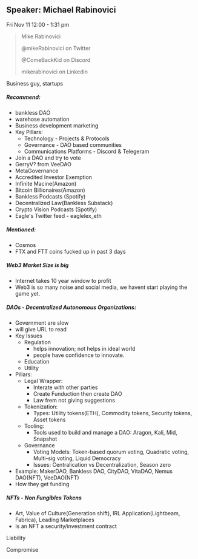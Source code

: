 ## Speaker: Michael Rabinovici

Fri Nov 11 12:00 - 1:31 pm

> Mike Rabinovici
>
> @mikeRabinovici on Twitter
>
> @ComeBackKid on Discord
>
> mikerabinovici on Linkedin

Business guy, startups

##### Recommend:

- bankless DAO
- warehose automation
- Business development marketing
- Key Pillars:
  - Technology - Projects & Protocols
  - Governance - DAO based communities
  - Communications Platforms - Discord & Telegeram
- Join a DAO and try to vote
- GerryV? from VeeDAO
- MetaGovernance
- Accredited Investor Exemption
- Infinite Macine(Amazon)
- Bitcoin Billionaires(Amazon)
- Bankless Podcasts (Spotify)
- Decentralized Law(Bankless Substack)
- Crypto Vision Podcasts (Spotify)
- Eagle's Twitter feed - eaglelex_eth

##### Mentioned:

- Cosmos
- FTX and FTT coins fucked up in past 3 days

##### Web3 Market Size is big

- Internet takes 10 year window to profit
- Web3 is so many noise and social media, we havent start playing the game yet.

##### DAOs - Decentralized Autonomous Organizations:

- Government are slow
- will give URL to read
- Key Issues
  - Regulation
    - helps innovation; not helps in ideal world
    - people have confidence to innovate.
  - Education
  - Utility
- Pillars:
  - Legal Wrapper:
    - Interate with other parties
    - Create Funduction then create DAO
    - Law frem not giving suggestions 
  - Tokenization:
    - Types: Utility tokens(ETH), Commodity tokens, Security tokens, Asset tokens
  - Tooling:
    - Tools used to build and manage a DAO: Aragon, Kali, Mid, Snapshot
  - Governance
    - Voting Models: Token-based quorum voting, Quadratic voting, Multi-sig voting, Liquid Democracy
    - Issues: Centralication vs Decentralization, Season zero
- Example: MakerDAO, Bankless DAO, CityDAO, VitaDAO, Nemus DAO(NFT), VeeDAO(NFT)
- How they get funding

##### NFTs - Non Fungibles Tokens

- Art, Value of Culture(Generation shift), IRL Application(Lightbeam, Fabrica), Leading Marketplaces
- Is an NFT a security/investment contract



Liability

Compromise 